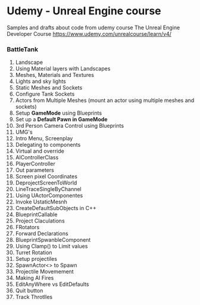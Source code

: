 # Udemy - Unreal Engine course

Samples and drafts about code from udemy course The Unreal Engine Developer Course https://www.udemy.com/unrealcourse/learn/v4/


### BattleTank

01. Landscape
2. Using Material layers with Landscapes
3. Meshes, Materials and Textures
4. Lights and sky lights
5. Static Meshes and Sockets
6. Configure Tank Sockets
7. Actors from Multiple Meshes (mount an actor using multiple meshes and sockets)
8. Setup **GameMode** using Blueprints
9. Set up a **Default Pawn in GameMode**
10. 3rd Person Camera Control using Blueprints
11. UMG's
12. Intro Menu, Screenplay
13. Delegating to components
14. Virtual and override
15. AIControllerClass
16. PlayerController
17. Out parameters
18. Screen pixel Coordinates 
19. DeprojectScreenToWorld
20. LineTraceSingleByChannel
21. Using UActorComponentes
22. Invoke UstaticMesnh
23. CreateDefaultSubObjects in C++
24. BlueprintCallable
25. Project Claculations
26. FRotators
27. Forward Declarations
28. BlueprintSpwanbleComponent
29. Using Clamp() to Limit values
30. Turret Rotation
31. Setup projectiles
32. SpawnActor<> to Spawn
33. Projectile Movemement
34. Making AI Fires
35. EditAnyWhere vs EditDefaults
36. Quit button
37. Track Throtlles
